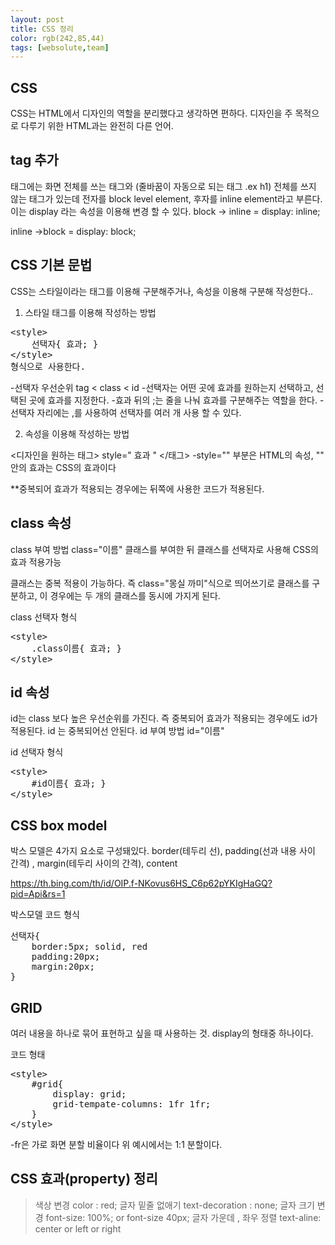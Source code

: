 ```yaml
---
layout: post
title: CSS 정리
color: rgb(242,85,44)
tags: [websolute,team]
---
```


## CSS
CSS는 HTML에서 디자인의 역할을 분리했다고 생각하면 편하다.
디자인을 주 목적으로 다루기 위한 HTML과는 완전히 다른 언어.

## tag 추가
태그에는 화면 전체를 쓰는 태그와 (줄바꿈이 자동으로 되는 태그 .ex h1) 전체를 쓰지 않는 태그가 있는데 전자를 block level element, 후자를 inline element라고 부른다.
이는 display 라는 속성을 이용해 변경 할 수 있다.
block -> inline = display: inline;

inline ->block = display: block;

## CSS 기본 문법

CSS는 스타일이라는 태그를 이용해 구분해주거나, 속성을 이용해 구분해 작성한다..

1. 스타일 태그를 이용해 작성하는 방법
<pre>
&lt;style&gt;
    선택자{ 효과; } 
&lt;/style&gt; 
형식으로 사용한다.
</pre>

-선택자 우선순위 tag < class < id
-선택자는 어떤 곳에 효과를 원하는지 선택하고, 선택된 곳에 효과를 지정한다.
-효과 뒤의 ;는 줄을 나눠 효과를 구분해주는 역할을 한다.
-선택자 자리에는 ,를 사용하여 선택자를 여러 개 사용 할 수 있다.

2. 속성을 이용해 작성하는 방법

<디자인을 원하는 태그> style=" 효과 " </태그>
-style="" 부분은 HTML의 속성, "" 안의 효과는 CSS의 효과이다

**중복되어 효과가 적용되는 경우에는 뒤쪽에 사용한 코드가 적용된다.

##  class 속성
class 부여 방법
class="이름" 
클래스를 부여한 뒤 클래스를 선택자로 사용해 CSS의 효과 적용가능

클래스는 중복 적용이 가능하다. 
즉 class="몽실 까미"식으로 띄어쓰기로 클래스를 구분하고, 이 경우에는 두 개의 클래스를 동시에 가지게 된다.

class 선택자 형식
<pre>
&lt;style&gt; 
    .class이름{ 효과; } 
&lt;/style&gt; 
</pre>

## id 속성
id는 class 보다 높은 우선순위를 가진다.
즉 중복되어 효과가 적용되는 경우에도 id가 적용된다.
id 는 중복되어선 안된다. 
id 부여 방법
id="이름"

id 선택자 형식
<pre>
&lt;style&gt; 
    #id이름{ 효과; } 
&lt;/style&gt; 
</pre>

## CSS box model
박스 모델은 4가지 요소로 구성돼있다.
border(테두리 선), padding(선과 내용 사이 간격) , margin(테두리 사이의 간격), content

<img>https://th.bing.com/th/id/OIP.f-NKovus6HS_C6p62pYKIgHaGQ?pid=Api&rs=1

박스모델 코드 형식 
<pre>
선택자{
    border:5px; solid, red
    padding:20px;
    margin:20px;
}
</pre>

## GRID
여러 내용을 하나로 묶어 표현하고 싶을 때 사용하는 것.
display의 형태중 하나이다.

코드 형태
<pre>
&lt;style&gt;
    #grid{
        display: grid;
        grid-tempate-columns: 1fr 1fr;
    }
&lt;/style&gt;
</pre>
-fr은 가로 화면 분할 비율이다 위 예시에서는 1:1 분할이다. 





## CSS 효과(property) 정리
>색상 변경 color : red;
>글자 밑줄 없애기 text-decoration : none;
>글자 크기 변경 font-size: 100%; or font-size 40px;
>글자 가운데 , 좌우 정렬 text-aline: center or left or right
>